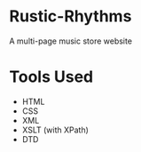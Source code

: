 # Rustic-Rhythms
A multi-page music store website


# Tools Used
- HTML
- CSS
- XML
- XSLT (with XPath)
- DTD
